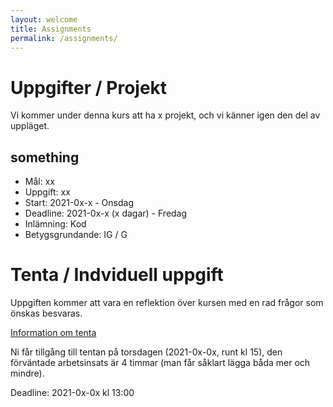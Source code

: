 ```yaml
---
layout: welcome
title: Assignments
permalink: /assignments/
---
```


# Uppgifter / Projekt

Vi kommer under denna kurs att ha x projekt, och vi känner igen den del av uppläget.

## something
* Mål: xx
* Uppgift: xx
* Start: 2021-0x-x - Onsdag
* Deadline: 2021-0x-x (x dagar) - Fredag
* Inlämning: Kod
* Betygsgrundande: IG / G


# Tenta / Indviduell uppgift

Uppgiften kommer att vara en reflektion över kursen med en rad frågor som önskas besvaras.

[Information om tenta](tenta)

Ni får tillgång till tentan på torsdagen (2021-0x-0x, runt kl 15), den förväntade arbetsinsats är 4 timmar (man får såklart lägga båda mer och mindre).

Deadline: 2021-0x-0x kl 13:00
